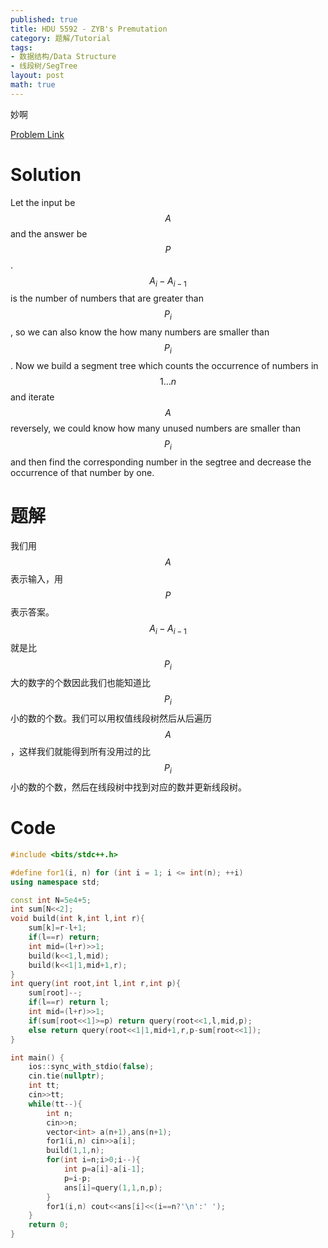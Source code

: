 ```yaml
---
published: true
title: HDU 5592 - ZYB's Premutation
category: 题解/Tutorial
tags: 
- 数据结构/Data Structure
- 线段树/SegTree
layout: post
math: true
---
```

妙啊
<!-- more -->
[Problem Link](http://acm.hdu.edu.cn/showproblem.php?pid=5592)

# Solution

Let the input be $$A$$ and the answer be $$P$$. $$A_i-A_{i-1}$$ is the number of numbers that are greater than $$P_i$$, so we can also know the how many numbers are smaller than $$P_i$$. Now we build a segment tree which counts the occurrence of numbers in $$1\dots n$$ and iterate $$A$$ reversely, we could know how many unused numbers are smaller than $$P_i$$ and then find the corresponding number in the segtree and decrease the occurrence of that number by one.

# 题解

我们用$$A$$表示输入，用$$P$$表示答案。$$A_i-A_{i-1}$$就是比$$P_i$$大的数字的个数因此我们也能知道比$$P_i$$小的数的个数。我们可以用权值线段树然后从后遍历$$A$$，这样我们就能得到所有没用过的比$$P_i$$小的数的个数，然后在线段树中找到对应的数并更新线段树。

# Code
```cpp
#include <bits/stdc++.h>

#define for1(i, n) for (int i = 1; i <= int(n); ++i)
using namespace std;

const int N=5e4+5;
int sum[N<<2];
void build(int k,int l,int r){
	sum[k]=r-l+1;
	if(l==r) return;
	int mid=(l+r)>>1;
	build(k<<1,l,mid);
	build(k<<1|1,mid+1,r);
}
int query(int root,int l,int r,int p){
	sum[root]--;
	if(l==r) return l;
	int mid=(l+r)>>1;
	if(sum[root<<1]>=p) return query(root<<1,l,mid,p);
	else return query(root<<1|1,mid+1,r,p-sum[root<<1]);
}

int main() {
    ios::sync_with_stdio(false);
    cin.tie(nullptr);
	int tt;
	cin>>tt;
	while(tt--){
		int n;
		cin>>n;
		vector<int> a(n+1),ans(n+1);
		for1(i,n) cin>>a[i];
		build(1,1,n);
		for(int i=n;i>0;i--){
			int p=a[i]-a[i-1];
			p=i-p;
			ans[i]=query(1,1,n,p);
		}
		for1(i,n) cout<<ans[i]<<(i==n?'\n':' ');
	}
    return 0;
}
```
